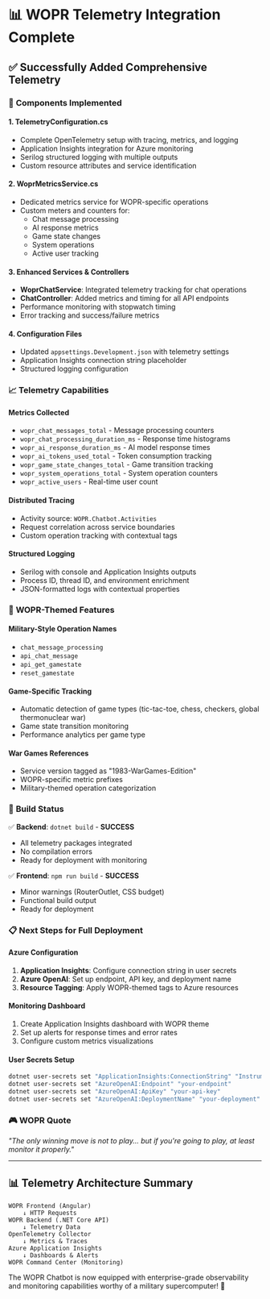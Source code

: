 # 📊 WOPR Telemetry Integration Complete

## ✅ Successfully Added Comprehensive Telemetry

### 🔧 **Components Implemented**

#### 1. **TelemetryConfiguration.cs**
- Complete OpenTelemetry setup with tracing, metrics, and logging
- Application Insights integration for Azure monitoring
- Serilog structured logging with multiple outputs
- Custom resource attributes and service identification

#### 2. **WoprMetricsService.cs**
- Dedicated metrics service for WOPR-specific operations
- Custom meters and counters for:
  - Chat message processing
  - AI response metrics
  - Game state changes  
  - System operations
  - Active user tracking

#### 3. **Enhanced Services & Controllers**
- **WoprChatService**: Integrated telemetry tracking for chat operations
- **ChatController**: Added metrics and timing for all API endpoints
- Performance monitoring with stopwatch timing
- Error tracking and success/failure metrics

#### 4. **Configuration Files**
- Updated `appsettings.Development.json` with telemetry settings
- Application Insights connection string placeholder
- Structured logging configuration

### 📈 **Telemetry Capabilities**

#### **Metrics Collected**
- `wopr_chat_messages_total` - Message processing counters
- `wopr_chat_processing_duration_ms` - Response time histograms
- `wopr_ai_response_duration_ms` - AI model response times
- `wopr_ai_tokens_used_total` - Token consumption tracking
- `wopr_game_state_changes_total` - Game transition tracking
- `wopr_system_operations_total` - System operation counters
- `wopr_active_users` - Real-time user count

#### **Distributed Tracing**
- Activity source: `WOPR.Chatbot.Activities`
- Request correlation across service boundaries
- Custom operation tracking with contextual tags

#### **Structured Logging**
- Serilog with console and Application Insights outputs
- Process ID, thread ID, and environment enrichment
- JSON-formatted logs with contextual properties

### 🎯 **WOPR-Themed Features**

#### **Military-Style Operation Names**
- `chat_message_processing`
- `api_chat_message`
- `api_get_gamestate` 
- `reset_gamestate`

#### **Game-Specific Tracking**
- Automatic detection of game types (tic-tac-toe, chess, checkers, global thermonuclear war)
- Game state transition monitoring
- Performance analytics per game type

#### **War Games References**
- Service version tagged as "1983-WarGames-Edition"
- WOPR-specific metric prefixes
- Military-themed operation categorization

### 🚀 **Build Status**

✅ **Backend**: `dotnet build` - **SUCCESS**
- All telemetry packages integrated
- No compilation errors
- Ready for deployment with monitoring

✅ **Frontend**: `npm run build` - **SUCCESS** 
- Minor warnings (RouterOutlet, CSS budget)
- Functional build output
- Ready for deployment

### 📋 **Next Steps for Full Deployment**

#### **Azure Configuration**
1. **Application Insights**: Configure connection string in user secrets
2. **Azure OpenAI**: Set up endpoint, API key, and deployment name
3. **Resource Tagging**: Apply WOPR-themed tags to Azure resources

#### **Monitoring Dashboard**
1. Create Application Insights dashboard with WOPR theme
2. Set up alerts for response times and error rates
3. Configure custom metrics visualizations

#### **User Secrets Setup**
```bash
dotnet user-secrets set "ApplicationInsights:ConnectionString" "InstrumentationKey=your-key"
dotnet user-secrets set "AzureOpenAI:Endpoint" "your-endpoint"
dotnet user-secrets set "AzureOpenAI:ApiKey" "your-api-key"
dotnet user-secrets set "AzureOpenAI:DeploymentName" "your-deployment"
```

### 🎮 **WOPR Quote**
*"The only winning move is not to play... but if you're going to play, at least monitor it properly."*

---

## 📊 **Telemetry Architecture Summary**

```
WOPR Frontend (Angular) 
    ↓ HTTP Requests
WOPR Backend (.NET Core API)
    ↓ Telemetry Data
OpenTelemetry Collector
    ↓ Metrics & Traces
Azure Application Insights
    ↓ Dashboards & Alerts
WOPR Command Center (Monitoring)
```

The WOPR Chatbot is now equipped with enterprise-grade observability and monitoring capabilities worthy of a military supercomputer! 🎯
